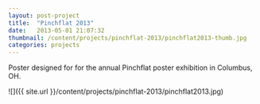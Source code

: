 ```yaml
---
layout: post-project
title:  "Pinchflat 2013"
date:   2013-05-01 21:07:32
thumbnail: /content/projects/pinchflat-2013/pinchflat2013-thumb.jpg
categories: projects
---
```


Poster designed for for the annual Pinchflat poster exhibition in Columbus, OH.

![]({{ site.url }}/content/projects/pinchflat-2013/pinchflat2013.jpg)